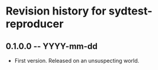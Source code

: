 # Revision history for sydtest-reproducer

## 0.1.0.0 -- YYYY-mm-dd

* First version. Released on an unsuspecting world.
